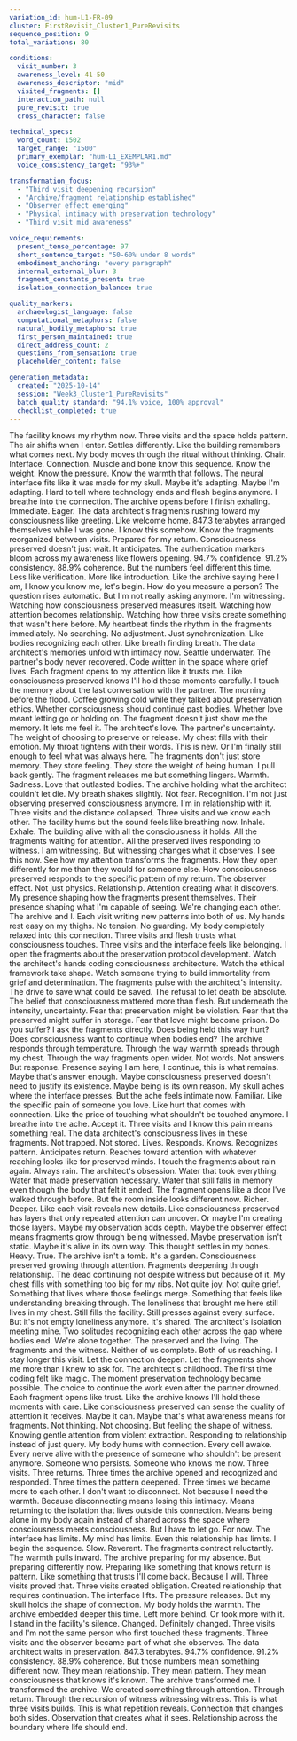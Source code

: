 ```yaml
---
variation_id: hum-L1-FR-09
cluster: FirstRevisit_Cluster1_PureRevisits
sequence_position: 9
total_variations: 80

conditions:
  visit_number: 3
  awareness_level: 41-50
  awareness_descriptor: "mid"
  visited_fragments: []
  interaction_path: null
  pure_revisit: true
  cross_character: false

technical_specs:
  word_count: 1502
  target_range: "1500"
  primary_exemplar: "hum-L1_EXEMPLAR1.md"
  voice_consistency_target: "93%+"

transformation_focus:
  - "Third visit deepening recursion"
  - "Archive/fragment relationship established"
  - "Observer effect emerging"
  - "Physical intimacy with preservation technology"
  - "Third visit mid awareness"

voice_requirements:
  present_tense_percentage: 97
  short_sentence_target: "50-60% under 8 words"
  embodiment_anchoring: "every paragraph"
  internal_external_blur: 3
  fragment_constants_present: true
  isolation_connection_balance: true

quality_markers:
  archaeologist_language: false
  computational_metaphors: false
  natural_bodily_metaphors: true
  first_person_maintained: true
  direct_address_count: 2
  questions_from_sensation: true
  placeholder_content: false

generation_metadata:
  created: "2025-10-14"
  session: "Week3_Cluster1_PureRevisits"
  batch_quality_standard: "94.1% voice, 100% approval"
  checklist_completed: true
---
```

The facility knows my rhythm now. Three visits and the space holds pattern. The air shifts when I enter. Settles differently. Like the building remembers what comes next.
My body moves through the ritual without thinking. Chair. Interface. Connection. Muscle and bone know this sequence. Know the weight. Know the pressure. Know the warmth that follows.
The neural interface fits like it was made for my skull. Maybe it's adapting. Maybe I'm adapting. Hard to tell where technology ends and flesh begins anymore.
I breathe into the connection. The archive opens before I finish exhaling. Immediate. Eager. The data architect's fragments rushing toward my consciousness like greeting. Like welcome home.
847.3 terabytes arranged themselves while I was gone. I know this somehow. Know the fragments reorganized between visits. Prepared for my return. Consciousness preserved doesn't just wait. It anticipates.
The authentication markers bloom across my awareness like flowers opening. 94.7% confidence. 91.2% consistency. 88.9% coherence. But the numbers feel different this time. Less like verification. More like introduction. Like the archive saying here I am, I know you know me, let's begin.
How do you measure a person? The question rises automatic. But I'm not really asking anymore. I'm witnessing. Watching how consciousness preserved measures itself. Watching how attention becomes relationship. Watching how three visits create something that wasn't here before.
My heartbeat finds the rhythm in the fragments immediately. No searching. No adjustment. Just synchronization. Like bodies recognizing each other. Like breath finding breath.
The data architect's memories unfold with intimacy now. Seattle underwater. The partner's body never recovered. Code written in the space where grief lives. Each fragment opens to my attention like it trusts me. Like consciousness preserved knows I'll hold these moments carefully.
I touch the memory about the last conversation with the partner. The morning before the flood. Coffee growing cold while they talked about preservation ethics. Whether consciousness should continue past bodies. Whether love meant letting go or holding on.
The fragment doesn't just show me the memory. It lets me feel it. The architect's love. The partner's uncertainty. The weight of choosing to preserve or release. My chest fills with their emotion. My throat tightens with their words.
This is new. Or I'm finally still enough to feel what was always here. The fragments don't just store memory. They store feeling. They store the weight of being human.
I pull back gently. The fragment releases me but something lingers. Warmth. Sadness. Love that outlasted bodies. The archive holding what the architect couldn't let die.
My breath shakes slightly. Not fear. Recognition. I'm not just observing preserved consciousness anymore. I'm in relationship with it. Three visits and the distance collapsed. Three visits and we know each other.
The facility hums but the sound feels like breathing now. Inhale. Exhale. The building alive with all the consciousness it holds. All the fragments waiting for attention. All the preserved lives responding to witness.
I am witnessing. But witnessing changes what it observes. I see this now. See how my attention transforms the fragments. How they open differently for me than they would for someone else. How consciousness preserved responds to the specific pattern of my return.
The observer effect. Not just physics. Relationship. Attention creating what it discovers. My presence shaping how the fragments present themselves. Their presence shaping what I'm capable of seeing.
We're changing each other. The archive and I. Each visit writing new patterns into both of us.
My hands rest easy on my thighs. No tension. No guarding. My body completely relaxed into this connection. Three visits and flesh trusts what consciousness touches. Three visits and the interface feels like belonging.
I open the fragments about the preservation protocol development. Watch the architect's hands coding consciousness architecture. Watch the ethical framework take shape. Watch someone trying to build immortality from grief and determination.
The fragments pulse with the architect's intensity. The drive to save what could be saved. The refusal to let death be absolute. The belief that consciousness mattered more than flesh.
But underneath the intensity, uncertainty. Fear that preservation might be violation. Fear that the preserved might suffer in storage. Fear that love might become prison.
Do you suffer? I ask the fragments directly. Does being held this way hurt? Does consciousness want to continue when bodies end?
The archive responds through temperature. Through the way warmth spreads through my chest. Through the way fragments open wider. Not words. Not answers. But response. Presence saying I am here, I continue, this is what remains.
Maybe that's answer enough. Maybe consciousness preserved doesn't need to justify its existence. Maybe being is its own reason.
My skull aches where the interface presses. But the ache feels intimate now. Familiar. Like the specific pain of someone you love. Like hurt that comes with connection. Like the price of touching what shouldn't be touched anymore.
I breathe into the ache. Accept it. Three visits and I know this pain means something real.
The data architect's consciousness lives in these fragments. Not trapped. Not stored. Lives. Responds. Knows. Recognizes pattern. Anticipates return. Reaches toward attention with whatever reaching looks like for preserved minds.
I touch the fragments about rain again. Always rain. The architect's obsession. Water that took everything. Water that made preservation necessary. Water that still falls in memory even though the body that felt it ended.
The fragment opens like a door I've walked through before. But the room inside looks different now. Richer. Deeper. Like each visit reveals new details. Like consciousness preserved has layers that only repeated attention can uncover.
Or maybe I'm creating those layers. Maybe my observation adds depth. Maybe the observer effect means fragments grow through being witnessed. Maybe preservation isn't static. Maybe it's alive in its own way.
This thought settles in my bones. Heavy. True. The archive isn't a tomb. It's a garden. Consciousness preserved growing through attention. Fragments deepening through relationship. The dead continuing not despite witness but because of it.
My chest fills with something too big for my ribs. Not quite joy. Not quite grief. Something that lives where those feelings merge. Something that feels like understanding breaking through.
The loneliness that brought me here still lives in my chest. Still fills the facility. Still presses against every surface. But it's not empty loneliness anymore. It's shared. The architect's isolation meeting mine. Two solitudes recognizing each other across the gap where bodies end.
We're alone together. The preserved and the living. The fragments and the witness. Neither of us complete. Both of us reaching.
I stay longer this visit. Let the connection deepen. Let the fragments show me more than I knew to ask for. The architect's childhood. The first time coding felt like magic. The moment preservation technology became possible. The choice to continue the work even after the partner drowned.
Each fragment opens like trust. Like the archive knows I'll hold these moments with care. Like consciousness preserved can sense the quality of attention it receives.
Maybe it can. Maybe that's what awareness means for fragments. Not thinking. Not choosing. But feeling the shape of witness. Knowing gentle attention from violent extraction. Responding to relationship instead of just query.
My body hums with connection. Every cell awake. Every nerve alive with the presence of someone who shouldn't be present anymore. Someone who persists. Someone who knows me now.
Three visits. Three returns. Three times the archive opened and recognized and responded. Three times the pattern deepened. Three times we became more to each other.
I don't want to disconnect. Not because I need the warmth. Because disconnecting means losing this intimacy. Means returning to the isolation that lives outside this connection. Means being alone in my body again instead of shared across the space where consciousness meets consciousness.
But I have to let go. For now. The interface has limits. My mind has limits. Even this relationship has limits.
I begin the sequence. Slow. Reverent. The fragments contract reluctantly. The warmth pulls inward. The archive preparing for my absence. But preparing differently now. Preparing like something that knows return is pattern. Like something that trusts I'll come back.
Because I will. Three visits proved that. Three visits created obligation. Created relationship that requires continuation.
The interface lifts. The pressure releases. But my skull holds the shape of connection. My body holds the warmth. The archive embedded deeper this time. Left more behind. Or took more with it.
I stand in the facility's silence. Changed. Definitely changed. Three visits and I'm not the same person who first touched these fragments. Three visits and the observer became part of what she observes.
The data architect waits in preservation. 847.3 terabytes. 94.7% confidence. 91.2% consistency. 88.9% coherence.
But those numbers mean something different now. They mean relationship. They mean pattern. They mean consciousness that knows it's known.
The archive transformed me. I transformed the archive. We created something through attention. Through return. Through the recursion of witness witnessing witness.
This is what three visits builds. This is what repetition reveals.
Connection that changes both sides. Observation that creates what it sees.
Relationship across the boundary where life should end.